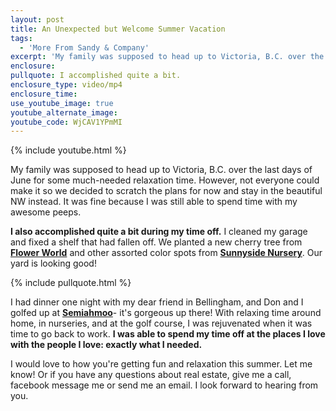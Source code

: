 ```yaml
---
layout: post
title: An Unexpected but Welcome Summer Vacation
tags:
  - 'More From Sandy & Company'
excerpt: 'My family was supposed to head up to Victoria, B.C. over the last days of June for some much-needed relaxation time. However, not everyone could make it so we decided to scratch the plans for now and stay in the beautiful NW instead.'
enclosure:
pullquote: I accomplished quite a bit.
enclosure_type: video/mp4
enclosure_time:
use_youtube_image: true
youtube_alternate_image:
youtube_code: WjCAV1YPmMI
---
```



{% include youtube.html %}

My family was supposed to head up to Victoria, B.C. over the last days of June for some much-needed relaxation time. However, not everyone could make it so we decided to scratch the plans for now and stay in the beautiful NW instead. It was fine because I was still able to spend time with my awesome peeps.

**I also accomplished quite a bit during my time off.** I cleaned my garage and fixed a shelf that had fallen off. We planted a new cherry tree from **[Flower World](http://www.flowerworldusa.com/)** and other assorted color spots from **[Sunnyside Nursery](http://www.sunnysidenursery.net/)**. Our yard is looking good!

{% include pullquote.html %}

I had dinner one night with my dear friend in Bellingham, and Don and I golfed up at **[Semiahmoo](http://www.semiahmoo.com/)**- it's gorgeous up there! With relaxing time around home, in nurseries, and at the golf course, I was rejuvenated when it was time to go back to work. **I was able to spend my time off at the places I love with the people I love: exactly what I needed.**

I would love to how you're getting fun and relaxation this summer. Let me know! Or if you have any questions about real estate, give me a call, facebook message me or send me an email. I look forward to hearing from you.